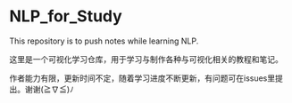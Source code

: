 # NLP_for_Study
This repository is to push notes while learning NLP.

这里是一个可视化学习仓库，用于学习与制作各种与可视化相关的教程和笔记。

作者能力有限，更新时间不定，随着学习进度不断更新，有问题可在issues里提出。谢谢(≧∇≦)ﾉ
